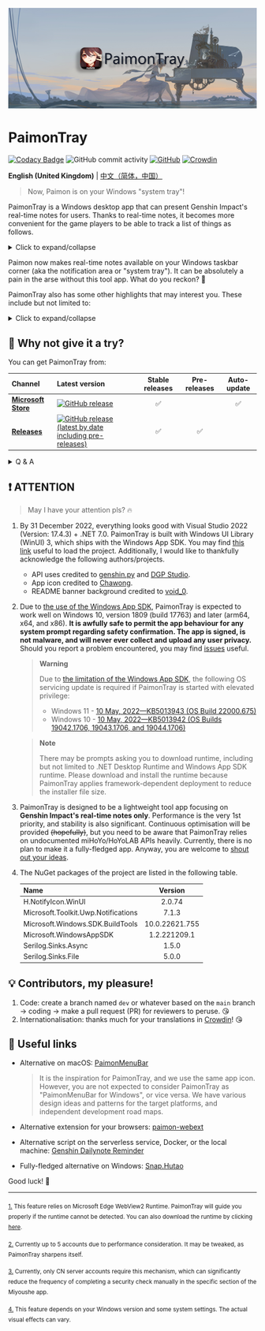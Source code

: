 ![banner.png](./img_README/banner.png)

# PaimonTray

[![Codacy Badge](https://app.codacy.com/project/badge/Grade/b83aab262d444585b7df8f0c8a55ed3a)](https://www.codacy.com/gh/ArvinZJC/PaimonTray/dashboard?utm_source=github.com&utm_medium=referral&utm_content=ArvinZJC/PaimonTray&utm_campaign=Badge_Grade)
![GitHub commit activity](https://img.shields.io/github/commit-activity/m/ArvinZJC/PaimonTray)
[![GitHub](https://img.shields.io/github/license/ArvinZJC/PaimonTray)](./LICENCE)
[![Crowdin](https://badges.crowdin.net/paimontray/localized.svg)](https://crowdin.com/project/paimontray)

**English (United Kingdom)** | [中文（简体，中国）](./README_zh-Hans-CN.md)

> Now, Paimon is on your Windows "system tray"!

PaimonTray is a Windows desktop app that can present Genshin Impact's real-time notes for users. Thanks to real-time notes, it becomes more convenient for the game players to be able to track a list of things as follows.

<details>
  <summary>Click to expand/collapse</summary>

- Daily commissions: completed with bonus rewards claimed?
- Enemies of Note: any remaining Original Resin cost-halving opportunity this week?
- Expeditions: show me the game characters dispatched!
- Original Resin: fully replenished?
- Parametric Transformer: can be used?
- Realm Currency: limit reached?

</details>

Paimon now makes real-time notes available on your Windows taskbar corner (aka the notification area or "system tray"). It can be absolutely a pain in the arse without this tool app. What do you reckon? 🤪

PaimonTray also has some other highlights that may interest you. These include but not limited to:

<details>
  <summary>Click to expand/collapse</summary>

- Web page login method: log in to your account on the specific web page just like in a browser<sup id="source1">[1](#footnote1)</sup> to add/update an account.
- Alternative login method: logging in to your account by entering cookies manually is another way to add/update an account.
- Not only the CN server (aka a miHoYo account) but also the global (aka a HoYoLAB account).
- Multiple accounts<sup id="source2">[2](#footnote2)</sup> with nifty management: all your added accounts can be updated, checked and refreshed, or removed.
- Only your selected characters: all characters (aka Genshin Impact accounts) linked with a miHoYo/HoYoLAB account are there for you to select whether to allow retrieving real-time notes.
- Configurable real-time notes refresh interval.
- Imperceptible security check mechanism<sup id="source3">[3](#footnote3)</sup>.
- _Real-time notes reminders (will be available in the future)._
- Date and time rather than duration: e.g., Paimon converts the duration required to complete/fully replenish/... to an estimated date and time to make it clear.
- Hints for "not yet unlocked" if Paimon can tell you.
- Dark mode support.
- Acrylic/Mica support<sup id="source4">[4](#footnote4)</sup>.
- I18n (Internationalisation). Supported languages as follows:
  - English (United Kingdom)
  - English (United States) - default if no matches
  - 中文（简体，中国）

</details>

## 🍳 Why not give it a try?

You can get PaimonTray from:

| Channel                                                                       | Latest version                                                                                                                                               | Stable releases | Pre-releases | Auto-update |
| :---------------------------------------------------------------------------- | :----------------------------------------------------------------------------------------------------------------------------------------------------------- | :-------------: | :----------: | :---------: |
| [**Microsoft Store**](https://www.microsoft.com/store/productId/9PP6PJDDRNRZ) | [![GitHub release](https://img.shields.io/github/v/release/ArvinZJC/PaimonTray)](../../releases)                                                             |       ✅        |              |     ✅      |
| [**Releases**](../../releases)                                                | [![GitHub release (latest by date including pre-releases)](https://img.shields.io/github/v/release/ArvinZJC/PaimonTray?include_prereleases)](../../releases) |       ✅        |      ✅      |             |

<details>
  <summary>Q & A</summary>

- **Which channel should I select to get the app?**

  Please always get the app from Microsoft Store if possible. It may provide a stabler support to handle prerequisites (e.g. the app's framework dependency).

  Downloading the `PaimonTray_<version>.msixbundle` file from the [releases](../../releases) is an alternative option. You may select this channel if:

  - You do not use Windows 10/11 in S mode.
  - You cannot/hate to use Microsoft Store.
  - You do not care auto-updating.
  - You desire to try pre-releases.
  - You can handle prerequisites yourself when necessary.

  You may have the app from both channels installed at the same time depending on your Windows version and some system settings. However, it is not recommended, even though I would not point out any significant downside.

- **I cannot get the latest version as stated above from Microsoft Store.**

  It depends on [the Microsoft's app certification process](https://docs.microsoft.com/en-gb/windows/uwp/publish/the-app-certification-process), which may result in delays.

- **How to use the downloaded `.msixbundle` file to install the app?**

  You can double-click the file to install the app via [the App Installer](https://apps.microsoft.com/store/detail/app-installer/9NBLGGH4NNS1?hl=en-gb&gl=GB). If it fails for any reason, you can try the following command at a PowerShell prompt. You may need an elevated PowerShell prompt if any error like "access is denied" occurs.

  ```PowerShell
  # NOTE: If you are using PowerShell 7+, please run the following command before using Add-AppxPackage.
  # Import-Module Appx -UseWindowsPowerShell

  Add-AppxPackage PaimonTray_<version>.msixbundle
  ```

- **Why does the provided `.msixbundle` file a little large?**

  Framework-dependent deployment has already reduced the file size significantly. The file bundles the multiple architecture versions of the installer into one entity.

</details>

## ❗ ATTENTION

> May I have your attention pls? 🔥

1. By 31 December 2022, everything looks good with Visual Studio 2022 (Version: 17.4.3) + .NET 7.0. PaimonTray is built with Windows UI Library (WinUI) 3, which ships with the Windows App SDK. You may find [this link](https://docs.microsoft.com/en-gb/windows/apps/windows-app-sdk/set-up-your-development-environment) useful to load the project. Additionally, I would like to thankfully acknowledge the following authors/projects.

   - API uses credited to [genshin.py](https://github.com/thesadru/genshin.py) and [DGP Studio](https://github.com/DGP-Studio).
   - App icon credited to [Chawong](https://www.pixiv.net/en/artworks/92415888).
   - README banner background credited to [void_0](https://www.pixiv.net/en/artworks/85543107).
   
2. Due to [the use of the Windows App SDK](https://docs.microsoft.com/en-gb/windows/apps/windows-app-sdk/system-requirements#windows-app-sdk), PaimonTray is expected to work well on Windows 10, version 1809 (build 17763) and later (arm64, x64, and x86). **It is awfully safe to permit the app behaviour for any system prompt regarding safety confirmation. The app is signed, is not malware, and will never ever collect and upload any user privacy.** Should you report a problem encountered, you may find [issues](https://github.com/ArvinZJC/PaimonTray/issues) useful.

   > **Warning**
   >
   > Due to [the limitation of the Windows App SDK](https://learn.microsoft.com/en-gb/windows/apps/windows-app-sdk/stable-channel#elevation), the following OS servicing update is required if PaimonTray is started with elevated privilege:
   >
   > - Windows 11 - [10 May, 2022—KB5013943 (OS Build 22000.675)](https://support.microsoft.com/en-gb/topic/may-10-2022-kb5013943-os-build-22000-675-14aa767a-aa87-414e-8491-b6e845541755)
   > - Windows 10 - [10 May, 2022—KB5013942 (OS Builds 19042.1706, 19043.1706, and 19044.1706)](https://support.microsoft.com/en-gb/topic/may-10-2022-kb5013942-os-builds-19042-1706-19043-1706-and-19044-1706-60b51119-85be-4a34-9e21-8954f6749504)

   > **Note**
   >
   > There may be prompts asking you to download runtime, including but not limited to .NET Desktop Runtime and Windows App SDK runtime. Please download and install the runtime because PaimonTray applies framework-dependent deployment to reduce the installer file size.

3. PaimonTray is designed to be a lightweight tool app focusing on **Genshin Impact's real-time notes only**. Performance is the very 1st priority, and stability is also significant. Continuous optimisation will be provided ~~(hopefully)~~, but you need to be aware that PaimonTray relies on undocumented miHoYo/HoYoLAB APIs heavily. Currently, there is no plan to make it a fully-fledged app. Anyway, you are welcome to [shout out your ideas](https://github.com/ArvinZJC/PaimonTray/discussions).

4. The NuGet packages of the project are listed in the following table.

   | Name                                |    Version     |
   | :---------------------------------- | :------------: |
   | H.NotifyIcon.WinUI                  |     2.0.74     |
   | Microsoft.Toolkit.Uwp.Notifications |     7.1.3      |
   | Microsoft.Windows.SDK.BuildTools    | 10.0.22621.755 |
   | Microsoft.WindowsAppSDK             |  1.2.221209.1  |
   | Serilog.Sinks.Async                 |     1.5.0      |
   | Serilog.Sinks.File                  |     5.0.0      |

## 💡 Contributors, my pleasure!

1. Code: create a branch named `dev` or whatever based on the `main` branch → coding → make a pull request (PR) for reviewers to peruse. 😘
2. Internationalisation: thanks much for your translations in [Crowdin](https://crowdin.com/project/paimontray)! 😘

## 💎 Useful  links

- Alternative on macOS: [PaimonMenuBar](https://github.com/spencerwooo/PaimonMenuBar)

  > It is the inspiration for PaimonTray, and we use the same app icon. However, you are not expected to consider PaimonTray as "PaimonMenuBar for Windows", or vice versa. We have various design ideas and patterns for the target platforms, and independent development road maps.

- Alternative extension for your browsers: [paimon-webext](https://github.com/daidr/paimon-webext)

- Alternative script on the serverless service, Docker, or the local machine: [Genshin Dailynote Reminder](https://github.com/Xm798/Genshin-Dailynote-Reminder)

- Fully-fledged alternative on Windows: [Snap.Hutao](https://github.com/DGP-Studio/Snap.Hutao)

Good luck! 💖

---

<sub id="footnote1">[1.](#source1) This feature relies on Microsoft Edge WebView2 Runtime. PaimonTray will guide you properly if the runtime cannot be detected. You can also download the runtime by clicking [here](https://go.microsoft.com/fwlink/p/?LinkId=2124703).</sub>

<sub id="footnote2">[2.](#source2) Currently up to 5 accounts due to performance consideration. It may be tweaked, as PaimonTray sharpens itself.</sub>

<sub id="footnote3">[3.](#source3) Currently, only CN server accounts require this mechanism, which can significantly reduce the frequency of completing a security check manually in the specific section of the Miyoushe app.</sub>

<sub id="footnote4">[4.](#source4) This feature depends on your Windows version and some system settings. The actual visual effects can vary.</sub>
